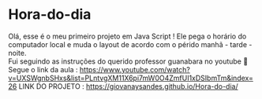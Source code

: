 # Hora-do-dia
Olá, esse é o meu primeiro projeto em Java Script !
Ele pega o horário do computador local e muda o layout de acordo com o pérido manhã - tarde - noite.  
Fui seguindo as instruções do querido professor guanabara no youtube 💜 </br>
Segue o link da aula : https://www.youtube.com/watch?v=UXSWgnbSHxs&list=PLntvgXM11X6pi7mW0O4ZmfUI1xDSIbmTm&index=26 
LINK DO PROJETO : https://giovanaysandes.github.io/Hora-do-dia/
